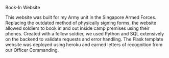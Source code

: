 Book-In Website

This website was built for my Army unit in the Singapore Armed Forces. Replacing the outdated method of physically signing forms, the website allowed soldiers to book in and out inside camp premises using their phones. Created with a fellow soldier, we used Python and SQL extensively on the backend to validate requests and error handling. The Flask template website was deployed using heroku and earned letters of recognition from our Officer Commanding.
